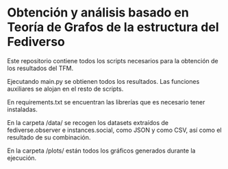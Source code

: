 # Obtención y análisis basado en Teoría de Grafos de la estructura del Fediverso

Este repositorio contiene todos los scripts necesarios para la obtención de los resultados del TFM. 

Ejecutando main.py se obtienen todos los resultados. Las funciones auxiliares se alojan en el resto de scripts.

En requirements.txt se encuentran las librerías que es necesario tener instaladas.

En la carpeta /data/ se recogen los datasets extraídos de fediverse.observer e instances.social, como JSON y como CSV, así como el resultado de su combinación. 

En la carpeta /plots/ están todos los gráficos generados durante la ejecución. 
